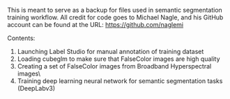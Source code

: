 This is meant to serve as a backup for files used in semantic segmentation training workflow.
All credit for code goes to Michael Nagle, and his GitHub account can be found at the URL: https://github.com/naglemi

Contents:
1) Launching Label Studio for manual annotation of training dataset
2) Loading cubeglm to make sure that FalseColor images are high quality
3) Creating a set of FalseColor images from Broadband Hyperspectral images\
4) Training deep learning neural network for semantic segmentation tasks (DeepLabv3)
